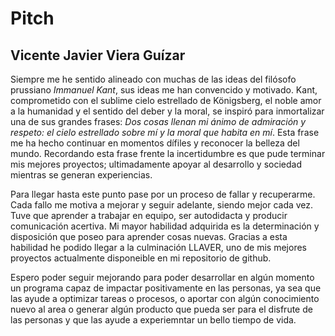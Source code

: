 # Pitch
## Vicente Javier Viera Guízar

Siempre me he sentido alineado con muchas de las ideas del filósofo prussiano *Immanuel Kant*, sus ideas me han convencido y motivado. Kant, comprometido con el sublime cielo estrellado de Königsberg, el noble amor a la humanidad y el sentido del deber y la moral, se inspiró para inmortalizar una de sus grandes frases: *Dos cosas llenan mi ánimo de admiración y respeto: el cielo estrellado sobre mí y la moral que habita en mí*. Esta frase me ha hecho continuar en momentos dífiles y reconocer la belleza del mundo. Recordando esta frase frente la incertidumbre es que pude terminar mis mejores proyectos; ultimadamente apoyar al desarrollo y sociedad mientras se generan experiencias. 

Para llegar hasta este punto pase por un proceso de fallar y recuperarme. Cada fallo me motiva a mejorar y seguir adelante, siendo mejor cada vez. Tuve que aprender a trabajar en equipo, ser autodidacta y producir comunicación acertiva. Mi mayor habilidad adquirida es la determinación y disposición que poseo para aprender cosas nuevas. Gracias a esta habilidad he podido llegar a la culminación LLAVER, uno de mis mejores proyectos actualmente disponeible en mi repositorio de github.

Espero poder seguir mejorando para poder desarrollar en algún momento un programa capaz de impactar positivamente en las personas, ya sea que las ayude a optimizar tareas o procesos, o aportar con algún conocimiento nuevo al area o generar algún producto que pueda ser para el disfrute de las personas y que las ayude a experiemntar un bello tiempo de vida.